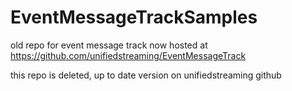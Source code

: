 # EventMessageTrackSamples
old repo for event message track now hosted at https://github.com/unifiedstreaming/EventMessageTrack

this repo is deleted, up to date version on unifiedstreaming github
